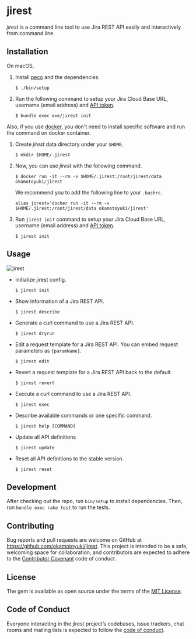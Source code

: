 # jirest

*jirest* is a command line tool to use Jira REST API easily and interactively from command line.

## Installation

On macOS,

1. Install [peco](https://github.com/peco/peco) and the dependencies.

    ```
    $ ./bin/setup
    ```

2.  Run the following command to setup your Jira Cloud Base URL, username (email address) and [API token](https://confluence.atlassian.com/cloud/api-tokens-938839638.html).

    ```
    $ bundle exec exe/jirest init
    ```

Also, if you use [docker](https://www.docker.com/), you don't need to install specific software and run the command on docker container.

1. Create *jirest* data directory under your `$HOME`.

    ```
    $ mkdir $HOME/.jirest
    ```
2. Now, you can use *jirest* with the following command.

    ```
    $ docker run -it --rm -v $HOME/.jirest:/root/jirest/data okamotoyuki/jirest
    ```
    
    We recommend you to add the following line to your `.bashrc`.
    
    ```
    alias jirest='docker run -it --rm -v $HOME/.jirest:/root/jirest/data okamotoyuki/jirest'
    ```
3. Run `jirest init` command to setup your Jira Cloud Base URL, username (email address) and [API token](https://confluence.atlassian.com/cloud/api-tokens-938839638.html).

    ```
    $ jirest init
    ```

## Usage

![jirest](https://github.com/okamotoyuki/jirest/blob/master/jirest.gif?raw=true)

- Initialize jirest config.

    ```
    $ jirest init
    ```

- Show information of a Jira REST API.

    ```
    $ jirest describe
    ```
    
- Generate a curl command to use a Jira REST API.

    ```
    $ jirest dryrun
    ```
    
- Edit a request template for a Jira REST API. You can embed request parameters as `{paramName}`.

    ```
    $ jirest edit
    ```
    
- Revert a request template for a Jira REST API back to the default.

    ```
    $ jirest revert
    ```

- Execute a curl command to use a Jira REST API.

    ```
    $ jirest exec
    ```
    
- Describe available commands or one specific command.

    ```
    $ jirest help [COMMAND]
    ```

- Update all API definitions

    ```
    $ jirest update
    ```

- Reset all API definitions to the stable version.

    ```
    $ jirest reset
    ```

## Development

After checking out the repo, run `bin/setup` to install dependencies. Then, run `bundle exec rake test` to run the tests.

## Contributing

Bug reports and pull requests are welcome on GitHub at https://github.com/okamotoyuki/jirest. This project is intended to be a safe, welcoming space for collaboration, and contributors are expected to adhere to the [Contributor Covenant](http://contributor-covenant.org) code of conduct.

## License

The gem is available as open source under the terms of the [MIT License](https://opensource.org/licenses/MIT).

## Code of Conduct

Everyone interacting in the jirest project’s codebases, issue trackers, chat rooms and mailing lists is expected to follow the [code of conduct](https://github.com/okamotoyuki/jirest/blob/master/CODE_OF_CONDUCT.md).

